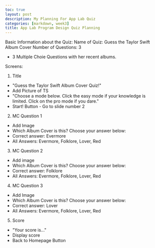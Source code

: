 ```yaml
---
toc: true
layout: post
description: My Planning For App Lab Quiz
categories: [markdown, week3]
title: App Lab Program Design Quiz Planning
---
```


Basic Information about the Quiz: 
Name of Quiz: Guess the Taylor Swift Album Cover 
Number of Questions: 3
-  3 Multiple Choie Questions with her recent albums. 

Screens: 
1. Title
  - "Guess the Taylor Swift Album Cover Quiz!"
  - Add Picture of TS 
  - "Choose a mode below. Click the easy mode if your knowledge is limited. Click on the pro mode if you dare."
  - Start! Button - Go to slide number 2

2. MC Question 1
  - Add Image 
  - Which Album Cover is this? Choose your answer below: 
  - Correct answer: Evermore 
  - All Answers: Evermore, Folklore, Lover, Red

3. MC Question 2
  - Add image
  - Which Album Cover is this? Choose your answer below: 
  - Correct answer: Folklore
  - All Answers: Evermore, Folklore, Lover, Red

4. MC Question 3
  - Add Image
  - Which Album Cover is this? Choose your answer below: 
  - Correct answer: Lover
  - All Answers: Evermore, Folklore, Lover, Red

5. Score
  - "Your score is..."
  - Display score 
  - Back to Homepage Button
